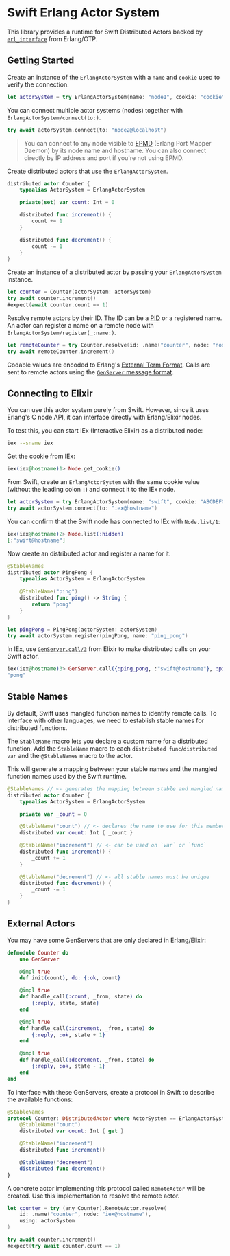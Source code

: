 # Swift Erlang Actor System
This library provides a runtime for Swift Distributed Actors backed by [`erl_interface`](https://www.erlang.org/doc/apps/erl_interface/ei_users_guide.html) from Erlang/OTP.

## Getting Started
Create an instance of the ``ErlangActorSystem`` with a `name` and `cookie` used to verify the connection.

```swift
let actorSystem = try ErlangActorSystem(name: "node1", cookie: "cookie")
```

You can connect multiple actor systems (nodes) together with
``ErlangActorSystem/connect(to:)``.

```swift
try await actorSystem.connect(to: "node2@localhost")
```

> You can connect to any node visible to [EPMD](https://www.erlang.org/doc/apps/erts/epmd_cmd) (Erlang Port Mapper Daemon) by its node name and hostname.
> You can also connect directly by IP address and port if you're not using EPMD.

Create distributed actors that use the ``ErlangActorSystem``.

```swift
distributed actor Counter {
    typealias ActorSystem = ErlangActorSystem

    private(set) var count: Int = 0

    distributed func increment() {
        count += 1
    }

    distributed func decrement() {
        count -= 1
    }
}
```

Create an instance of a distributed actor by passing your ``ErlangActorSystem`` instance.

```swift
let counter = Counter(actorSystem: actorSystem)
try await counter.increment()
#expect(await counter.count == 1)
```

Resolve remote actors by their ID. The ID can be a [PID](https://www.erlang.org/doc/system/data_types#pid) or a registered name.
An actor can register a name on a remote node with ``ErlangActorSystem/register(_:name:)``.

```swift
let remoteCounter = try Counter.resolve(id: .name("counter", node: "node2@localhost"))
try await remoteCounter.increment()
```

Codable values are encoded to Erlang's [External Term Format](https://www.erlang.org/doc/apps/erts/erl_ext_dist.html).
Calls are sent to remote actors using the [`GenServer` message format](https://hexdocs.pm/elixir/1.18.3/GenServer.html).

## Connecting to Elixir
You can use this actor system purely from Swift. However, since it uses Erlang's C node API, it can interface directly with Erlang/Elixir nodes.

To test this, you can start IEx (Interactive Elixir) as a distributed node:

```sh
iex --sname iex
```

Get the cookie from IEx:

```ex
iex(iex@hostname)1> Node.get_cookie()
```

From Swift, create an ``ErlangActorSystem`` with the same cookie value (without the leading colon `:`)
and connect it to the IEx node.

```swift
let actorSystem = try ErlangActorSystem(name: "swift", cookie: "ABCDEFGHIJKLMNOPQRSTUVWXYZ")
try await actorSystem.connect(to: "iex@hostname")
```

You can confirm that the Swift node has connected to IEx with `Node.list/1`:

```ex
iex(iex@hostname)2> Node.list(:hidden)
[:"swift@hostname"]
```

Now create an distributed actor and register a name for it.

```swift
@StableNames
distributed actor PingPong {
    typealias ActorSystem = ErlangActorSystem
    
    @StableName("ping")
    distributed func ping() -> String {
        return "pong"
    }
}

let pingPong = PingPong(actorSystem: actorSystem)
try await actorSystem.register(pingPong, name: "ping_pong")
```

In IEx, use [`GenServer.call/3`](https://hexdocs.pm/elixir/1.18.3/GenServer.html#call/3) from Elixir to make distributed calls on your Swift actor.

```ex
iex(iex@hostname)3> GenServer.call({:ping_pong, :"swift@hostname"}, :ping)
"pong"
```

## Stable Names
By default, Swift uses mangled function names to identify remote calls.
To interface with other languages, we need to establish stable names for distributed functions.

The ``StableName`` macro lets you declare a custom name for a distributed function.
Add the ``StableName`` macro to each `distributed func`/`distributed var` and the `@StableNames` macro to the actor.

This will generate a mapping between your stable names and the mangled function names used by the Swift runtime.

```swift
@StableNames // <- generates the mapping between stable and mangled names
distributed actor Counter {
    typealias ActorSystem = ErlangActorSystem

    private var _count = 0

    @StableName("count") // <- declares the name to use for this member
    distributed var count: Int { _count }

    @StableName("increment") // <- can be used on `var` or `func`
    distributed func increment() {
        _count += 1
    }

    @StableName("decrement") // <- all stable names must be unique
    distributed func decrement() {
        _count -= 1
    }
}
```

## External Actors
You may have some GenServers that are only declared in Erlang/Elixir:

```elixir
defmodule Counter do
    use GenServer

    @impl true
    def init(count), do: {:ok, count}

    @impl true
    def handle_call(:count, _from, state) do
        {:reply, state, state}
    end

    @impl true
    def handle_call(:increment, _from, state) do
        {:reply, :ok, state + 1}
    end

    @impl true
    def handle_call(:decrement, _from, state) do
        {:reply, :ok, state - 1}
    end
end
```

To interface with these GenServers, create a protocol in Swift to describe the available functions:

```swift
@StableNames
protocol Counter: DistributedActor where ActorSystem == ErlangActorSystem {
    @StableName("count")
    distributed var count: Int { get }

    @StableName("increment")
    distributed func increment()

    @StableName("decrement")
    distributed func decrement()
}
```

A concrete actor implementing this protocol called `RemoteActor` will be created.
Use this implementation to resolve the remote actor.

```swift
let counter = try (any Counter).RemoteActor.resolve(
    id: .name("counter", node: "iex@hostname"),
    using: actorSystem
)

try await counter.increment()
#expect(try await counter.count == 1)
```
